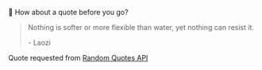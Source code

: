 📣 How about a quote before you go?

> Nothing is softer or more flexible than water, yet nothing can resist it.
>
> <p>- Laozi</p>

Quote requested from [Random Quotes API](https://github.com/lukePeavey/quotable)
